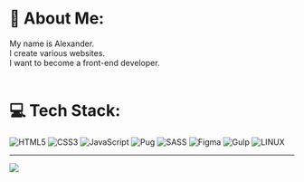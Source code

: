 # 💫 About Me:
My name is Alexander.<br>I create various websites.<br>I want to become a front-end developer.<br><br>


# 💻 Tech Stack:
![HTML5](https://img.shields.io/badge/html5-%23E34F26.svg?style=flat&logo=html5&logoColor=white) ![CSS3](https://img.shields.io/badge/css3-%231572B6.svg?style=flat&logo=css3&logoColor=white) ![JavaScript](https://img.shields.io/badge/javascript-%23323330.svg?style=flat&logo=javascript&logoColor=%23F7DF1E) ![Pug](https://img.shields.io/badge/Pug-FFF?style=flat&logo=pug&logoColor=A86454) ![SASS](https://img.shields.io/badge/SASS-hotpink.svg?style=flat&logo=SASS&logoColor=white) ![Figma](https://img.shields.io/badge/figma-%23F24E1E.svg?style=flat&logo=figma&logoColor=white) ![Gulp](https://img.shields.io/badge/GULP-%23CF4647.svg?style=flat&logo=gulp&logoColor=white) ![LINUX](https://img.shields.io/badge/Linux-FCC624?style=flat&logo=linux&logoColor=black)

---
[![](https://visitcount.itsvg.in/api?id=Alexander-SJT&icon=0&color=0)](https://visitcount.itsvg.in)

<!-- Proudly created with GPRM ( https://gprm.itsvg.in ) -->
